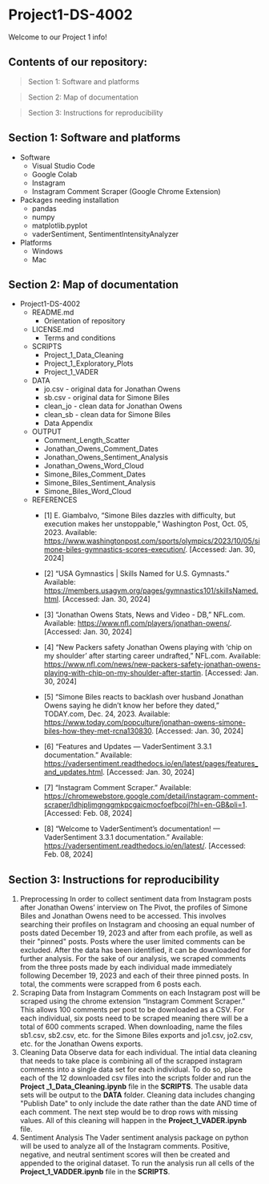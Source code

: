 # Project1-DS-4002
Welcome to our Project 1 info!

## Contents of our repository:
> Section 1: Software and platforms

> Section 2: Map of documentation

> Section 3: Instructions for reproducibility

## Section 1: Software and platforms
* Software
  * Visual Studio Code
  * Google Colab
  * Instagram
  * Instagram Comment Scraper (Google Chrome Extension)
* Packages needing installation
  * pandas
  * numpy
  * matplotlib.pyplot
  * vaderSentiment, SentimentIntensityAnalyzer
* Platforms
  * Windows
  * Mac
 
## Section 2: Map of documentation
* Project1-DS-4002
  * README.md
      * Orientation of repository
  * LICENSE.md
      * Terms and conditions
  * SCRIPTS
      * Project_1_Data_Cleaning
      * Project_1_Exploratory_Plots
      * Project_1_VADER
  * DATA
      * jo.csv - original data for Jonathan Owens
      * sb.csv - original data for Simone Biles
      * clean_jo - clean data for Jonathan Owens
      * clean_sb - clean data for Simone Biles
      * Data Appendix
  * OUTPUT
      * Comment_Length_Scatter
      * Jonathan_Owens_Comment_Dates
      * Jonathan_Owens_Sentiment_Analysis
      * Jonathan_Owens_Word_Cloud
      * Simone_Biles_Comment_Dates
      * Simone_Biles_Sentiment_Analysis
      * Simone_Biles_Word_Cloud
  * REFERENCES
      * [1] E. Giambalvo, “Simone Biles dazzles with difficulty, but execution makes her unstoppable,” Washington Post, Oct. 05, 2023. Available: https://www.washingtonpost.com/sports/olympics/2023/10/05/simone-biles-gymnastics-scores-execution/. [Accessed: Jan. 30, 2024]

      * [2] “USA Gymnastics | Skills Named for U.S. Gymnasts.” Available: https://members.usagym.org/pages/gymnastics101/skillsNamed.html. [Accessed: Jan. 30, 2024]

      * [3] “Jonathan Owens Stats, News and Video - DB,” NFL.com. Available: https://www.nfl.com/players/jonathan-owens/. [Accessed: Jan. 30, 2024]

      * [4] “New Packers safety Jonathan Owens playing with ‘chip on my shoulder’ after starting career undrafted,” NFL.com. Available: https://www.nfl.com/news/new-packers-safety-jonathan-owens-playing-with-chip-on-my-shoulder-after-startin. [Accessed: Jan. 30, 2024]

      * [5] “Simone Biles reacts to backlash over husband Jonathan Owens saying he didn’t know her before they dated,” TODAY.com, Dec. 24, 2023. Available: https://www.today.com/popculture/jonathan-owens-simone-biles-how-they-met-rcna130830. [Accessed: Jan. 30, 2024]

      * [6] “Features and Updates — VaderSentiment 3.3.1 documentation.” Available: https://vadersentiment.readthedocs.io/en/latest/pages/features_and_updates.html. [Accessed: Jan. 30, 2024]

      * [7]
“Instagram Comment Scraper.” Available: https://chromewebstore.google.com/detail/instagram-comment-scraper/ldhjpljmgnggmkpcgaicmocfoefbcojl?hl=en-GB&pli=1. [Accessed: Feb. 08, 2024]
      * [8]
“Welcome to VaderSentiment’s documentation! — VaderSentiment 3.3.1 documentation.” Available: https://vadersentiment.readthedocs.io/en/latest/. [Accessed: Feb. 08, 2024]

 
## Section 3: Instructions for reproducibility
1. Preprocessing
In order to collect sentiment data from Instagram posts after Jonathan Owens’ interview on The Pivot, the profiles of Simone Biles and Jonathan Owens need to be accessed. This involves searching their profiles on Instagram and choosing an equal number of posts dated December 19, 2023 and after from each profile, as well as their "pinned" posts. Posts where the user limited comments can be excluded. After the data has been identified, it can be downloaded for further analysis. For the sake of our analysis, we scraped comments from the three posts made by each individual made immediately following December 19, 2023 and each of their three pinned posts. In total, the comments were scrapped from 6 posts each. 
2. Scraping Data from Instagram
Comments on each Instagram post will be scraped using the chrome extension “Instagram Comment Scraper.” This allows 100 comments per post to be downloaded as a CSV. For each individual, six posts need to be scraped meaning there will be a total of 600 comments scraped. When downloading, name the files sb1.csv, sb2.csv, etc. for the Simone Biles exports and jo1.csv, jo2.csv, etc. for the Jonathan Owens exports. 
4. Cleaning Data
Observe data for each individual. The intial data cleaning that needs to take place is combining all of the scrapped instagram comments into a single data set for each individual. To do so, place each of the 12 downloaded csv files into the scripts folder and run the **Project _1_Data_Cleaning.ipynb** file in the **SCRIPTS**. The usable data sets will be output to the **DATA** folder. Cleaning data includes changing "Publish Date" to only include the date rather than the date AND time of each comment. The next step would be to drop rows with missing values. All of this cleaning will happen in the **Project_1_VADER.ipynb** file. 
4. Sentiment Analysis
The Vader sentiment analysis package on python will be used to analyze all of the Instagram comments. Positive, negative, and neutral sentiment scores will then be created and appended to the original dataset. To run the analysis run all cells of the **Project_1_VADDER.ipynb** file in the **SCRIPTS**. 
